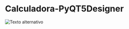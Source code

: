 # Calculadora-PyQT5Designer

![Texto alternativo](![image](https://github.com/David-alzate/Calculadora-PyQT5Designer/assets/97196176/1b0d73e4-47b5-476e-8e2d-36ccfcb0df74)
)
